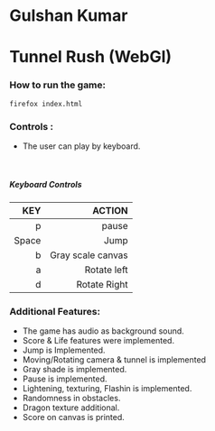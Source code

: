 

Gulshan Kumar 
=================

Tunnel Rush (WebGl)
=================

### How to run the game:

```
firefox index.html
```

### Controls :
* The user can play by keyboard.

  ​

##### Keyboard Controls

|         KEY |     ACTION |
| ----------: | ---------: |
|          p | pause |
|           Space |  Jump |
|   b | Gray scale canvas |
| a |  Rotate left |
| d | Rotate Right |

### Additional Features:
* The game has audio as background sound.
* Score & Life features were implemented.
* Jump is Implemented.
* Moving/Rotating camera & tunnel is implemented
* Gray shade is implemented.
* Pause is implemented.
* Lightening, texturing, Flashin is implemented.
* Randomness in obstacles.
* Dragon texture additional.
* Score on canvas is printed.
